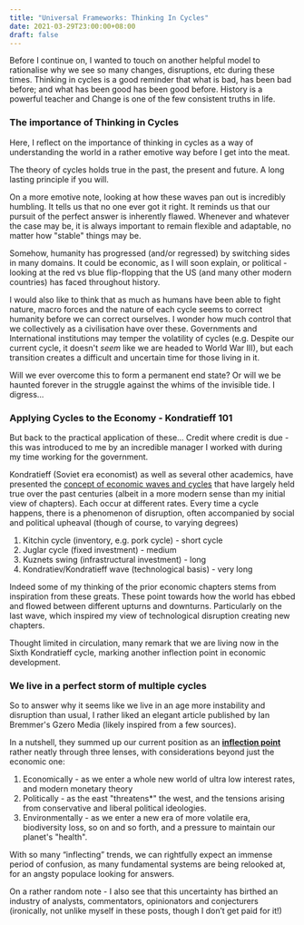 ```yaml
---
title: "Universal Frameworks: Thinking In Cycles"
date: 2021-03-29T23:00:00+08:00
draft: false
---
```


Before I continue on, I wanted to touch on another helpful model to rationalise why we see so many changes, disruptions, etc during these times. Thinking in cycles is a good reminder that what is bad, has been bad before; and what has been good has been good before. History is a powerful teacher and Change is one of the few consistent truths in life.

### The importance of Thinking in Cycles
Here, I reflect on the importance of thinking in cycles as a way of understanding the world in a rather emotive way before I get into the meat.

The theory of cycles holds true in the past, the present and future. A long lasting principle if you will. 

On a more emotive note, looking at how these waves pan out is incredibly humbling. It tells us that no one ever got it right. It reminds us that our pursuit of the perfect answer is inherently flawed. Whenever and whatever the case may be, it is always important to remain flexible and adaptable, no matter how "stable" things may be. 

Somehow, humanity has progressed (and/or regressed) by switching sides in many domains. It could be economic, as I will soon explain, or political - looking at the red vs blue flip-flopping that the US (and many other modern countries) has faced throughout history.

I would also like to think that as much as humans have been able to fight nature, macro forces and the nature of each cycle seems to correct humanity before we can correct ourselves. I wonder how much control that we collectively as a civilisation have over these. Governments and International institutions may temper the volatility of cycles (e.g. Despite our current cycle, it doesn't *seem* like we are headed to World War III), but each transition creates a difficult and uncertain time for those living in it.

Will we ever overcome this to form a permanent end state? Or will we be haunted forever in the struggle against the whims of the invisible tide. I digress...

### Applying Cycles to the Economy - Kondratieff 101

But back to the practical application of these… Credit where credit is due - this was introduced to me by an incredible manager I worked with during my time working for the government. 

Kondratieff (Soviet era economist) as well as several other academics, have presented the [concept of economic waves and cycles](https://www.kondratieff.net/kondratieffcycles) that have largely held true over the past centuries (albeit in a more modern sense than my initial view of chapters). Each occur at different rates. Every time a cycle happens, there is a phenomenon of disruption, often accompanied by social and political upheaval (though of course, to varying degrees)

1. Kitchin cycle (inventory, e.g. pork cycle) - short cycle
2. Juglar cycle (fixed investment) - medium
3. Kuznets swing (infrastructural investment) - long
4. Kondratiev/Kondratieff wave (technological basis) - very long

Indeed some of my thinking of the prior economic chapters stems from inspiration from these greats. These point towards how the world has ebbed and flowed between different upturns and downturns. Particularly on the last wave, which inspired my view of technological disruption creating new chapters. 

Thought limited in circulation, many remark that we are living now in the Sixth Kondratieff cycle, marking another inflection point in economic development.

### We live in a perfect storm of multiple cycles

So to answer why it seems like we live in an age more instability and disruption than usual, I rather liked an elegant article published by Ian Bremmer's Gzero Media (likely inspired from a few sources). 

In a nutshell, they summed up our current position as an **<u>inflection point</u>** rather neatly through three lenses, with considerations beyond just the economic one:

1. Economically - as we enter a whole new world of ultra low interest rates, and modern monetary theory
2. Politically - as the east "threatens*" the west, and the tensions arising from conservative and liberal political ideologies.
3. Environmentally - as we enter a new era of more volatile era, biodiversity loss, so on and so forth, and a pressure to maintain our planet's "health".

With so many “inflecting” trends, we can rightfully expect an immense period of confusion, as many fundamental systems are being relooked at, for an angsty populace looking for answers.

On a rather random note - I also see that this uncertainty has birthed an industry of analysts, commentators, opinionators and conjecturers (ironically, not unlike myself in these posts, though I don’t get paid for it!)

